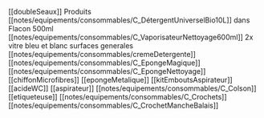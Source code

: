 [[doubleSeaux]]
Produits [[notes/equipements/consommables/C_DétergentUniverselBio10L]] dans Flacon 500ml
[[notes/equipements/consommables/C_VaporisateurNettoyage600ml]] 2x vitre bleu et blanc surfaces generales
[[notes/equipements/consommables/cremeDetergente]] 
[[notes/equipements/consommables/C_EpongeMagique]]
[[notes/equipements/consommables/C_EpongeNettoyage]]
[[chiffonMicrofibres]]
[[epongeMetalique]]
[[kitEmboutsAspirateur]]
[[acideWC]]
[[aspirateur]]
[[notes/equipements/consommables/C_Colson]]
[[etiqueteuse]]
[[notes/equipements/consommables/C_Crochets]]
[[notes/equipements/consommables/C_CrochetMancheBalais]]
